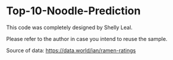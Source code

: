 # Top-10-Noodle-Prediction

This code was completely designed by Shelly Leal.

Please refer to the author in case you intend to reuse the sample.

Source of data: https://data.world/ian/ramen-ratings
